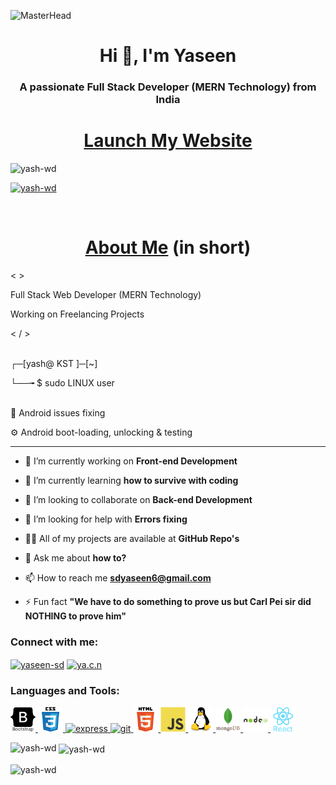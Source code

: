 ![MasterHead](https://webitexperts.com/images/banner1_1.gif)

<h1 align="center">Hi 👋, I'm Yaseen</h1>
<h3 align="center">A passionate Full Stack Developer (MERN Technology) from India</h3>

<h1 align="center"><a href="https://yaseen.website" target="blank">Launch My Website</a></h1>

<p align="left"> <img src="https://komarev.com/ghpvc/?username=yash-wd&label=Profile%20views&color=0e75b6&style=flat" alt="yash-wd" /> </p>

<p align="left"> <a href="https://github.com/ryo-ma/github-profile-trophy"><img src="https://github-profile-trophy.vercel.app/?username=yash-wd" alt="yash-wd" /></a> </p>

<p align="left"> <a href="https://twitter.com/" target="blank"><img src="https://img.shields.io/twitter/follow/?logo=twitter&style=for-the-badge" alt="" /></a> </p>

<h1 align="center"><u>About Me</u> (in short)</h1>

< > </p>
 Full Stack Web Developer (MERN Technology) </p>
 Working on Freelancing Projects </p>
< / >

<br>
┌─[yash@ KST ]─[~] </p>
└──╼ $ sudo LINUX user </p>

<br>
🔗 Android issues fixing </p>

⚙ Android boot-loading, unlocking & testing

---------------------------------------------------------------------------------------------------------------------------------

- 🔭 I’m currently working on **Front-end Development**

- 🌱 I’m currently learning **how to survive with coding**

- 👯 I’m looking to collaborate on **Back-end Development**

- 🤝 I’m looking for help with **Errors fixing**

- 👨‍💻 All of my projects are available at **GitHub Repo's**
- 💬 Ask me about **how to?**

- 📫 How to reach me **sdyaseen6@gmail.com**

- ⚡ Fun fact **"We have to do something to prove us but Carl Pei sir did NOTHING to prove him"**

<h3 align="left">Connect with me:</h3>
<p align="left">
<a href="https://linkedin.com/in/yaseen-sd" target="blank"><img align="center" src="https://raw.githubusercontent.com/rahuldkjain/github-profile-readme-generator/master/src/images/icons/Social/linked-in-alt.svg" alt="yaseen-sd" height="30" width="40" /></a>
<a href="https://instagram.com/ya.c.n" target="blank"><img align="center" src="https://raw.githubusercontent.com/rahuldkjain/github-profile-readme-generator/master/src/images/icons/Social/instagram.svg" alt="ya.c.n" height="30" width="40" /></a>
</p>

<h3 align="left">Languages and Tools:</h3>
<p align="left"> <a href="https://getbootstrap.com" target="_blank" rel="noreferrer"> <img src="https://raw.githubusercontent.com/devicons/devicon/master/icons/bootstrap/bootstrap-plain-wordmark.svg" alt="bootstrap" width="40" height="40"/> </a> <a href="https://www.w3schools.com/css/" target="_blank" rel="noreferrer"> <img src="https://raw.githubusercontent.com/devicons/devicon/master/icons/css3/css3-original-wordmark.svg" alt="css3" width="40" height="40"/> </a> <a href="https://expressjs.com" target="_blank" rel="noreferrer"> <img src="https://skillshack.blob.core.windows.net/uploads/express.webp" alt="express" width="40" height="40"/> </a> <a href="https://git-scm.com/" target="_blank" rel="noreferrer"> <img src="https://www.vectorlogo.zone/logos/git-scm/git-scm-icon.svg" alt="git" width="40" height="40"/> </a> <a href="https://www.w3.org/html/" target="_blank" rel="noreferrer"> <img src="https://raw.githubusercontent.com/devicons/devicon/master/icons/html5/html5-original-wordmark.svg" alt="html5" width="40" height="40"/> </a> <a href="https://developer.mozilla.org/en-US/docs/Web/JavaScript" target="_blank" rel="noreferrer"> <img src="https://raw.githubusercontent.com/devicons/devicon/master/icons/javascript/javascript-original.svg" alt="javascript" width="40" height="40"/> </a> <a href="https://www.linux.org/" target="_blank" rel="noreferrer"> <img src="https://raw.githubusercontent.com/devicons/devicon/master/icons/linux/linux-original.svg" alt="linux" width="40" height="40"/> </a> <a href="https://www.mongodb.com/" target="_blank" rel="noreferrer"> <img src="https://raw.githubusercontent.com/devicons/devicon/master/icons/mongodb/mongodb-original-wordmark.svg" alt="mongodb" width="40" height="40"/> </a> <a href="https://nodejs.org" target="_blank" rel="noreferrer"> <img src="https://raw.githubusercontent.com/devicons/devicon/master/icons/nodejs/nodejs-original-wordmark.svg" alt="nodejs" width="40" height="40"/> </a> <a href="https://reactjs.org/" target="_blank" rel="noreferrer"> <img src="https://raw.githubusercontent.com/devicons/devicon/master/icons/react/react-original-wordmark.svg" alt="react" width="40" height="40"/> </a> </p>

<p><img align="left" src="https://github-readme-stats.vercel.app/api/top-langs?username=yash-wd&show_icons=true&locale=en&layout=compact" alt="yash-wd" /></p>

<p>&nbsp;<img align="center" src="https://github-readme-stats.vercel.app/api?username=yash-wd&show_icons=true&locale=en" alt="yash-wd" /></p>

<p><img align="center" src="https://github-readme-streak-stats.herokuapp.com/?user=yash-wd&" alt="yash-wd" /></p>
